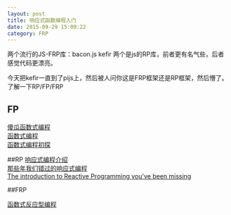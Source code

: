 ```yaml
---
layout: post
title: 响应式函数编程入门
date: 2015-09-29 15:09:22
category: FRP
---
```


两个流行的JS-FRP库：bacon.js kefir 两个是js的RP库，前者更有名气些，后者感觉代码更漂亮。

今天把kefir一直到了pijs上，然后被人问你这是FRP框架还是RP框架，然后懵了。
了解一下RP/FP/FRP

## FP

[傻瓜函数式编程](https://github.com/justinyhuang/Functional-Programming-For-The-Rest-of-Us-Cn/blob/master/FunctionalProgrammingForTheRestOfUs.cn.md)   
[函数式编程](http://coolshell.cn/articles/10822.html)   
[函数式编程初探](http://www.ruanyifeng.com/blog/2012/04/functional_programming.html)  

##RP
[响应式编程介绍](http://blog.csdn.net/womendeaiwoming/article/details/46506017)   
[那些年我们错过的响应式编程](https://github.com/bboyfeiyu/android-tech-frontier/tree/master/androidweekly/%E9%82%A3%E4%BA%9B%E5%B9%B4%E6%88%91%E4%BB%AC%E9%94%99%E8%BF%87%E7%9A%84%E5%93%8D%E5%BA%94%E5%BC%8F%E7%BC%96%E7%A8%8B)  
[The introduction to Reactive Programming you've been missing](https://gist.github.com/staltz/868e7e9bc2a7b8c1f754) 

##FRP

[函数式反应型编程](http://www.infoq.com/cn/articles/functional-reactive-programming)  
